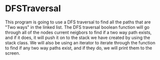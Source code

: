 # DFSTraversal
This program is going to use a DFS traversal to find    all the paths that are "Two ways" in the linked list.   The DFS traversal boolean function will go through all of   the nodes current neigbors to find if a two way path exists,    and if it does, it will push it on to the stack we have created   by using the stack class. We will also be using an iterator to    iterate through the function to find if any two way paths exist,    and if they do, we will print them to the screen.
